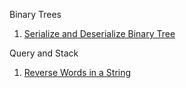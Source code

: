 Binary Trees

1. [Serialize and Deserialize Binary Tree](https://github.com/Mni-coder/Leetcode_practice/blob/main/Serialize_binary_tree.md)


Query and Stack
1. [Reverse Words in a String](https://github.com/Mni-coder/Leetcode_practice/blob/main/Reverse_words_in_a_String.md)

